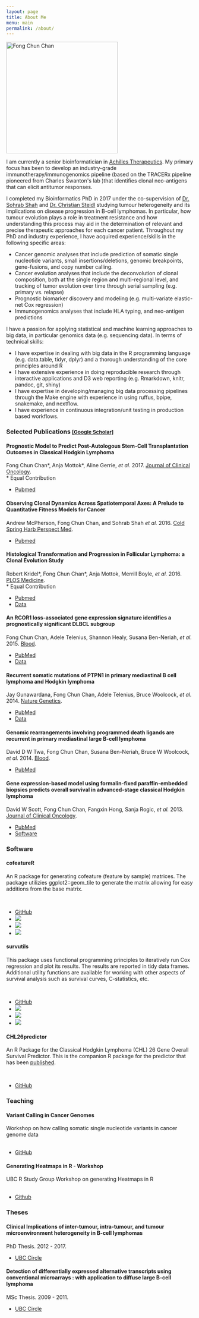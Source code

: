 ```yaml
---
layout: page
title: About Me
menu: main
permalink: /about/
---
```


<img src="{{ site.url }}/assets/fong-internet.jpg" alt="Fong Chun Chan" style="width: 300px;" class="floatright" />

I am currently a senior bioinformatician in [Achilles Therapeutics](http://achillestx.com/). My primary focus has been to develop an industry-grade immunotherapy/immunogenomics pipeline (based on the TRACERx pipeline pioneered from Charles Swanton's lab )that identifies clonal neo-antigens that can elicit antitumor responses.

I completed my Bioinformatics PhD in 2017 under the co-supervision of [Dr. Sohrab Shah](http://compbio.bccrc.ca/) and [Dr. Christian Steidl](http://steidllab.med.ubc.ca/) studying tumour heterogeneity and its implications on disease progression in B-cell lymphomas. In particular, how tumour evolution plays a role in treatment resistance and how understanding this process may aid in the determination of relevant and precise therapeutic approaches for each cancer patient. Throughout my PhD and industry experience, I have acquired experience/skills in the following specific areas:

* Cancer genomic analyses that include prediction of somatic single nucleotide variants, small insertions/deletions, genomic breakpoints, gene-fusions, and copy number calling.
* Cancer evolution analyses that include the deconvolution of clonal composition, both at the single region and multi-regional level, and tracking of tumor evolution over time through serial sampling (e.g. primary vs. relapse)
* Prognostic biomarker discovery and modeling (e.g. multi-variate elastic-net Cox regression)
* Immunogenomics analyses that include HLA typing, and neo-antigen predictions

I have a passion for applying statistical and machine learning approaches to big data, in particular genomics data (e.g. sequencing data). In terms of technical skills:

* I have expertise in dealing with big data in the R programming language (e.g. data.table, tidyr, dplyr) and a thorough understanding of the core principles around R
* I have extensive experience in doing reproducible research through interactive applications and D3 web reporting (e.g. Rmarkdown, knitr, pandoc, git, shiny)
* I have expertise in developing/managing big data processing pipelines through the Make engine with experience in using ruffus, bpipe, snakemake, and nextflow. 
* I have experience in continuous integration/unit testing in production based workflows.

<h3>Selected Publications <small><a href="https://scholar.google.co.in/citations?user=BbZVuYMAAAAJ&hl=en&oi=ao" target="_new">[Google Scholar]</a></small>
</h3>

<div class="list-group">
  <div class="list-group-item">
    <h4 class="list-group-item-heading">Prognostic Model to Predict Post-Autologous Stem-Cell Transplantation Outcomes in Classical Hodgkin Lymphoma</h4>
    <div>Fong Chun Chan*, Anja Mottok*, Aline Gerrie, <i>et al.</i> 2017. <a href="http://ascopubs.org/journal/jco">Journal of Clinical Oncology</a>.</div>
    <div>* Equal Contribution</div>
    <div>
      <ul class="list-inline">
         <li><a href="https://www.ncbi.nlm.nih.gov/pubmed/28898161"><span class="label label-success">Pubmed</span></a></li>
      </ul>
    </div>
  </div>
  <div class="list-group-item">
    <h4 class="list-group-item-heading">Observing Clonal Dynamics Across Spatiotemporal Axes: A Prelude to Quantitative Fitness Models for Cancer</h4>
    <div>Andrew McPherson, Fong Chun Chan, and Sohrab Shah <i>et al.</i> 2016. <a href="http://perspectivesinmedicine.cshlp.org/">Cold Spring Harb Perspect Med</a>.</div>
    <div>
      <ul class="list-inline">
         <li><a href="https://www.ncbi.nlm.nih.gov/pubmed/28630229"><span class="label label-success">Pubmed</span></a></li>
      </ul>
    </div>
  </div>
  <div class="list-group-item">
    <h4 class="list-group-item-heading">Histological Transformation and Progression in Follicular Lymphoma: a Clonal Evolution Study</h4>
    <div>Robert Kridel*, Fong Chun Chan*, Anja Mottok, Merrill Boyle, <i>et al.</i> 2016. <a href="http://journals.plos.org/plosmedicine/">PLOS Medicine</a>.</div>
    <div>* Equal Contribution</div>
    <div>
      <ul class="list-inline">
         <li><a href="https://www.ncbi.nlm.nih.gov/pubmed/27959929"><span class="label label-success">Pubmed</span></a></li>
         <li><a href="https://www.ebi.ac.uk/ega/studies/EGAS00001001709"><span class="label label-info">Data</span></a></li>
      </ul>
    </div>
  </div>
  <div class="list-group-item">
    <h4 class="list-group-item-heading">An RCOR1 loss-associated gene expression signature identifies a prognostically significant DLBCL subgroup</h4>
    <div>Fong Chun Chan, Adele Telenius, Shannon Healy, Susana Ben-Neriah, <i>et al.</i> 2015. <a href="http://www.bloodjournal.org/">Blood</a>.</div>
    <div>
      <ul class="list-inline">
         <li><a href="http://www.ncbi.nlm.nih.gov/pubmed/25395426"><span class="label label-success">PubMed</span></a></li>
         <li><a href="https://www.ebi.ac.uk/ega/studies/EGAS00001001000"><span class="label label-info">Data</span></a></li>
      </ul>
    </div>
  </div>
  <div class="list-group-item">
    <h4 class="list-group-item-heading">Recurrent somatic mutations of PTPN1 in primary mediastinal B cell lymphoma and Hodgkin lymphoma</h4>
    <div>Jay Gunawardana, Fong Chun Chan, Adele Telenius, Bruce Woolcock, <i>et al.</i> 2014. <a href="http://www.nature.com/ng/index.html">Nature Genetics</a>.</div>
    <div>
      <ul class="list-inline">
         <li><a href="http://www.ncbi.nlm.nih.gov/pubmed/24531327"><span class="label label-success">PubMed</span></a></li>
         <li><a href="https://www.ebi.ac.uk/ega/studies/EGAS00001000554"><span class="label label-info">Data</span></a></li>
      </ul>
    </div>
  </div>
  <div class="list-group-item">
    <h4 class="list-group-item-heading">Genomic rearrangements involving programmed death ligands are recurrent in primary mediastinal large B-cell lymphoma</h4>
    <div>David D W Twa, Fong Chun Chan, Susana Ben-Neriah, Bruce W Woolcock, <i>et al.</i> 2014. <a href="http://www.bloodjournal.org/">Blood</a>.</div>
    <div>
      <ul class="list-inline">
         <li><a href="http://www.ncbi.nlm.nih.gov/pubmed/24497532"><span class="label label-success">PubMed</span></a></li>
      </ul>
    </div>
  </div>
  <div class="list-group-item">
    <h4 class="list-group-item-heading">Gene expression-based model using formalin-fixed paraffin-embedded biopsies predicts overall survival in advanced-stage classical Hodgkin lymphoma</h4>
    <div>David W Scott, Fong Chun Chan, Fangxin Hong, Sanja Rogic, <i>et al.</i> 2013. <a href="http://ascopubs.org/journal/jco">Journal of Clinical Oncology</a>.</div>
    <div>
      <ul class="list-inline">
         <li><a href="http://www.ncbi.nlm.nih.gov/pubmed/23182984"><span class="label label-success">PubMed</span></a></li>
         <li><a href="https://github.com/tinyheero/CHL26predictor"><span class="label label-primary">Software</span></a></li>
      </ul>
    </div>
</div>

<h3>Software</h3>

<div class="list-group">
  <div class="list-group-item">
    <h4 class="list-group-item-heading">cofeatureR</h4>
    <p class="list-group-item-text">An R package for generating cofeature (feature by sample) matrices. The package utilizies ggplot2::geom_tile to generate the matrix allowing for easy additions from the base matrix.</p>
		<br />
		<ul class="list-inline">
		  <li><i class="fa fa-github fa-lg"></i> <a href="https://github.com/tinyheero/cofeatureR">GitHub</a></li>
			<li><a href="https://cran.rstudio.com/web/packages/cofeatureR"><img src="http://www.r-pkg.org/badges/version/cofeatureR" /></a></li>
      <li><a href="https://cran.rstudio.com/web/packages/cofeatureR"><img src="http://cranlogs.r-pkg.org/badges/cofeatureR" /></a></li>
      <li><a href="https://cran.rstudio.com/web/packages/cofeatureR"><img src="https://cranlogs.r-pkg.org/badges/grand-total/cofeatureR" /></a></li>
		</ul>
  </div>
  <div class="list-group-item">
    <h4 class="list-group-item-heading">survutils</h4>
    <p class="list-group-item-text">This package uses functional programming principles to iteratively run Cox regression and plot its results. The results are reported in tidy data frames. Additional utility functions are available for working with other aspects of survival analysis such as survival curves, C-statistics, etc.</p>
		<br />
		<ul class="list-inline">
		  <li><i class="fa fa-github fa-lg"></i> <a href="https://github.com/tinyheero/survutils">GitHub</a></li>
			<li><a href="https://cran.rstudio.com/web/packages/survutils"><img src="http://www.r-pkg.org/badges/version/survutils" /></a></li>
      <li><a href="https://cran.rstudio.com/web/packages/survutils"><img src="http://cranlogs.r-pkg.org/badges/survutils" /></a></li>
      <li><a href="https://cran.rstudio.com/web/packages/survutils"><img src="https://cranlogs.r-pkg.org/badges/grand-total/survutils" /></a></li>
		</ul>
  </div>
  <div class="list-group-item">
    <h4 class="list-group-item-heading">CHL26predictor</h4>
		<p class="list-group-item-text">An R Package for the Classical Hodgkin Lymphoma (CHL) 26 Gene Overall Survival Predictor. This is the companion R package for the predictor that has been <a href="http://www.ncbi.nlm.nih.gov/pubmed/23182984">published</a>.</p>
		<br />
		<ul class="list-inline">
		  <li><i class="fa fa-github fa-lg"></i> <a href="https://github.com/tinyheero/CHL26predictor">GitHub</a></li>
		</ul>
  </div>
</div>

<h3>Teaching</h3>

<div class="list-group">
  <div class="list-group-item">
    <h4 class="list-group-item-heading">Variant Calling in Cancer Genomes</h4>
    <div>Workshop on how calling somatic single nucleotide variants in cancer genome data</div>
		<br />
    <div>
      <ul class="list-inline">
        <li><i class="fa fa-github fa-lg"></i> <a href="https://github.com/tinyheero/variant_calling_in_cancer_genomes_seminar">GitHub</a></li>
      </ul>
    </div>
  </div>
  <div class="list-group-item">
    <h4 class="list-group-item-heading">Generating Heatmaps in R - Workshop</h4>
    <div>UBC R Study Group Workshop on generating Heatmaps in R</div>
		<br />
    <div>
      <ul class="list-inline">
        <li><i class="fa fa-github fa-lg"></i> <a href="https://github.com/tinyheero/R-Heatmaps">Github</a></li>
      </ul>
    </div>
</div>

<h3>Theses</h3>

<div class="list-group">
  <div class="list-group-item">
    <h4 class="list-group-item-heading">Clinical Implications of inter-tumour, intra-tumour, and tumour microenvironment heterogeneity in B-cell lymphomas</h4>
    <div>PhD Thesis. 2012 - 2017.</div>
    <div>
      <ul class="list-inline">
         <li><a href="http://hdl.handle.net/2429/61022"><span class="label label-success">UBC Circle</span></a></li>
      </ul>
    </div>
  </div>
  <div class="list-group-item">
    <h4 class="list-group-item-heading">Detection of differentially expressed alternative transcripts using conventional microarrays : with application to diffuse large B-cell lymphoma</h4>
    <div>MSc Thesis. 2009 - 2011.</div>
    <div>
      <ul class="list-inline">
         <li><a href="http://hdl.handle.net/2429/39846"><span class="label label-success">UBC Circle</span></a></li>
      </ul>
    </div>
</div>
